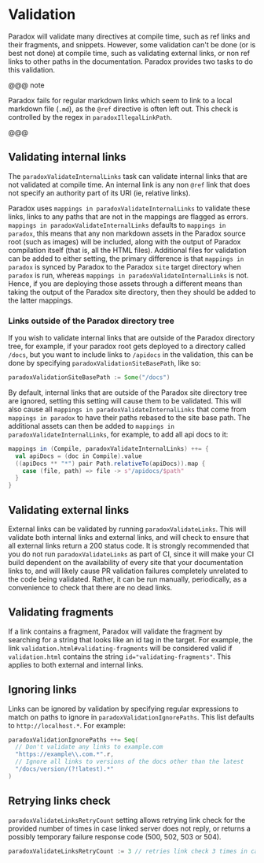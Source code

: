 # Validation

Paradox will validate many directives at compile time, such as ref links and their fragments, and snippets. However, some validation can't be done (or is best not done) at compile time, such as validating external links, or non ref links to other paths in the documentation. Paradox provides two tasks to do this validation.

@@@ note

Paradox fails for regular markdown links which seem to link to a local markdown file (`.md`), as the `@ref` directive is often left out. This check is controlled by the regex in `paradoxIllegalLinkPath`.

@@@

## Validating internal links

The `paradoxValidateInternalLinks` task can validate internal links that are not validated at compile time. An internal link is any non `@ref` link that does not specify an authority part of its URI (ie, relative links).

Paradox uses `mappings in paradoxValidateInternalLinks` to validate these links, links to any paths that are not in the mappings are flagged as errors. `mappings in paradoxValidateInternalLinks` defaults to `mappings in paradox`, this means that any non markdown assets in the Paradox source root (such as images) will be included, along with the output of Paradox compilation itself (that is, all the HTML files). Additional files for validation can be added to either setting, the primary difference is that `mappings in paradox` is synced by Paradox to the Paradox `site` target directory when `paradox` is run, whereas `mappings in paradoxValidateInternalLinks` is not. Hence, if you are deploying those assets through a different means than taking the output of the Paradox site directory, then they should be added to the latter mappings.

### Links outside of the Paradox directory tree

If you wish to validate internal links that are outside of the Paradox directory tree, for example, if your paradox root gets deployed to a directory called `/docs`, but you want to include links to `/apidocs` in the validation, this can be done by specifying `paradoxValidationSiteBasePath`, like so:

```scala
paradoxValidationSiteBasePath := Some("/docs")
```

By default, internal links that are outside of the Paradox site directory tree are ignored, setting this setting will cause them to be validated. This will also cause all `mappings in paradoxValidateInternalLinks` that come from `mappings in paradox` to have their paths rebased to the site base path. The additional assets can then be added to `mappings in paradoxValidateInternalLinks`, for example, to add all api docs to it:

```scala
mappings in (Compile, paradoxValidateInternalLinks) ++= {
  val apiDocs = (doc in Compile).value
  ((apiDocs ** "*") pair Path.relativeTo(apiDocs)).map {
    case (file, path) => file -> s"/apidocs/$path"
  }
}
```

## Validating external links

External links can be validated by running `paradoxValidateLinks`. This will validate both internal links and external links, and will check to ensure that all external links return a 200 status code. It is strongly recommended that you do not run `paradoxValidateLinks` as part of CI, since it will make your CI build dependent on the availability of every site that your documentation links to, and will likely cause PR validation failures completely unrelated to the code being validated. Rather, it can be run manually, periodically, as a convenience to check that there are no dead links.

## Validating fragments

If a link contains a fragment, Paradox will validate the fragment by searching for a string that looks like an id tag in the target. For example, the link `validation.html#validating-fragments` will be considered valid if `validation.html` contains the string `id="validating-fragments"`. This applies to both external and internal links.

## Ignoring links

Links can be ignored by validation by specifying regular expressions to match on paths to ignore in `paradoxValidationIgnorePaths`. This list defaults to `http://localhost.*`. For example:

```scala
paradoxValidationIgnorePaths ++= Seq(
  // Don't validate any links to example.com
  "https://example\\.com.*".r,
  // Ignore all links to versions of the docs other than the latest
  "/docs/version/(?!latest).*"
)
```

## Retrying links check

`paradoxValidateLinksRetryCount` setting allows retrying link check for the provided number of times in case linked server does not reply, or returns a possibly temporary failure response code (500, 502, 503 or 504).

```scala
paradoxValidateLinksRetryCount := 3 // retries link check 3 times in case of non 200 response code
```
